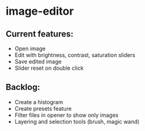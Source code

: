 # image-editor

## Current features:

* Open image
* Edit with brightness, contrast, saturation sliders
* Save edited image
* Slider reset on double click

## Backlog:

* Create a histogram
* Create presets feature
* Filter files in opener to show only images
* Layering and selection tools (brush, magic wand)